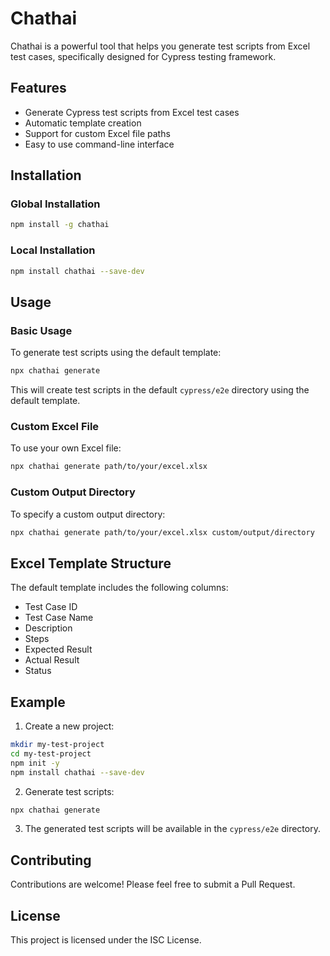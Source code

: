# Chathai

Chathai is a powerful tool that helps you generate test scripts from Excel test cases, specifically designed for Cypress testing framework.

## Features

- Generate Cypress test scripts from Excel test cases
- Automatic template creation
- Support for custom Excel file paths
- Easy to use command-line interface

## Installation

### Global Installation
```bash
npm install -g chathai
```

### Local Installation
```bash
npm install chathai --save-dev
```

## Usage

### Basic Usage
To generate test scripts using the default template:
```bash
npx chathai generate
```
This will create test scripts in the default `cypress/e2e` directory using the default template.

### Custom Excel File
To use your own Excel file:
```bash
npx chathai generate path/to/your/excel.xlsx
```

### Custom Output Directory
To specify a custom output directory:
```bash
npx chathai generate path/to/your/excel.xlsx custom/output/directory
```

## Excel Template Structure

The default template includes the following columns:
- Test Case ID
- Test Case Name
- Description
- Steps
- Expected Result
- Actual Result
- Status

## Example

1. Create a new project:
```bash
mkdir my-test-project
cd my-test-project
npm init -y
npm install chathai --save-dev
```

2. Generate test scripts:
```bash
npx chathai generate
```

3. The generated test scripts will be available in the `cypress/e2e` directory.

## Contributing

Contributions are welcome! Please feel free to submit a Pull Request.

## License

This project is licensed under the ISC License.
